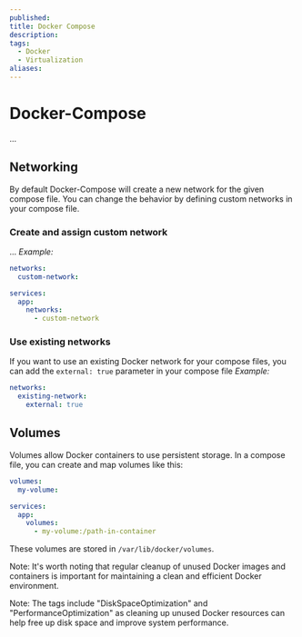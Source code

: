 ```yaml
---
published:
title: Docker Compose
description: 
tags:
  - Docker
  - Virtualization
aliases:
---
```

# Docker-Compose
...

## Networking
By default Docker-Compose will create a new network for the given compose file. You can change the behavior by defining custom networks in your compose file.
### Create and assign custom network
...
*Example:*
```yaml
networks:
  custom-network:

services:
  app:
    networks:
      - custom-network
```
### Use existing networks
If you want to use an existing Docker network for your compose files, you can add the `external: true` parameter in your compose file
*Example:*
```yaml
networks:
  existing-network:
    external: true
```

## Volumes
Volumes allow Docker containers to use persistent storage. In a compose file, you can create and map volumes like this:
```yaml
volumes:
  my-volume:

services:
  app:
    volumes:
      - my-volume:/path-in-container
```

These volumes are stored in `/var/lib/docker/volumes`.


Note: It's worth noting that regular cleanup of unused Docker images and containers is important for maintaining a clean and efficient Docker environment.

Note: The tags include "DiskSpaceOptimization" and "PerformanceOptimization" as cleaning up unused Docker resources can help free up disk space and improve system performance.